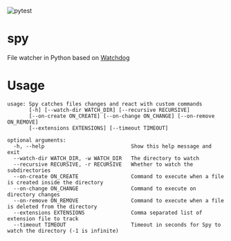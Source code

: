 ![pytest](https://github.com/clobrano/spy/actions/workflows/test.yml/badge.svg)

# spy
File watcher in Python based on [Watchdog](https://duckduckgo.com/l/?uddg=https://pypi.org/project/watchdog/&notrut=duckduck_in)

# Usage

```
usage: Spy catches files changes and react with custom commands
       [-h] [--watch-dir WATCH_DIR] [--recursive RECURSIVE]
       [--on-create ON_CREATE] [--on-change ON_CHANGE] [--on-remove ON_REMOVE]
       [--extensions EXTENSIONS] [--timeout TIMEOUT]

optional arguments:
  -h, --help                            Show this help message and exit
  --watch-dir WATCH_DIR, -w WATCH_DIR   The directory to watch
  --recursive RECURSIVE, -r RECURSIVE   Whether to watch the subdirectories
  --on-create ON_CREATE                 Command to execute when a file is created inside the directory
  --on-change ON_CHANGE                 Command to execute on directory changes
  --on-remove ON_REMOVE                 Command to execute when a file is deleted from the directory
  --extensions EXTENSIONS               Comma separated list of extension file to track
  --timeout TIMEOUT                     Timeout in seconds for Spy to watch the directory (-1 is infinite)
```



